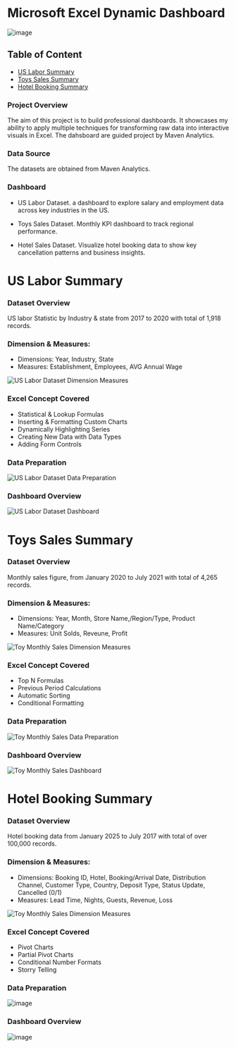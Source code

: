 # Microsoft Excel Dynamic Dashboard

![image](https://github.com/AfifRifaie95/Excel-Dynamic-Dashboard/assets/159521904/e829728c-226a-4a92-b2ea-b91062042256)


## Table of Content

- [US Labor Summary](#US-Labor-Summary)
- [Toys Sales Summary](#Toys-Sales-Summary)
- [Hotel Booking Summary](#Hotel-Booking-Summary)

### Project Overview

The aim of this project is to build professional dashboards. It showcases my ability to apply multiple techniques for transforming raw data into interactive visuals in Excel. The dahsboard are guided project by Maven Analytics.

### Data Source

The datasets are obtained from Maven Analytics. 

### Dashboard
- US Labor Dataset. a dashboard to explore salary and employment data across key industries in the US.

- Toys Sales Dataset. Monthly KPI dashboard to track regional performance.

- Hotel Sales Dataset. Visualize hotel booking data to show key cancellation patterns and business insights.


# US Labor Summary
### Dataset Overview 
US labor Statistic by Industry & state from 2017 to 2020 with total of 1,918 records.

### Dimension & Measures:
- Dimensions: Year, Industry, State
- Measures: Establishment, Employees, AVG Annual Wage


![US Labor Dataset Dimension   Measures](https://github.com/AfifRifaie95/Excel-Dynamic-Dashboard/assets/159521904/bffc287c-e20a-41a5-9c00-ace9f4b1418a)



### Excel Concept Covered
- Statistical & Lookup Formulas
- Inserting & Formatting Custom Charts
- Dynamically Highlighting Series
- Creating New Data with Data Types
- Adding Form Controls

### Data Preparation
  
![US Labor Dataset Data Preparation](https://github.com/AfifRifaie95/Excel-Dynamic-Dashboard/assets/159521904/94ad7e1e-f135-46c8-8d05-e89faf37b82e)


### Dashboard Overview


![US Labor Dataset Dashboard](https://github.com/AfifRifaie95/Excel-Dynamic-Dashboard/assets/159521904/13d95367-ff52-4c25-91c0-64bc872a45cb)


# Toys Sales Summary
### Dataset Overview 
Monthly sales figure, from January 2020 to July 2021 with total of 4,265 records.

### Dimension & Measures:
- Dimensions: Year, Month, Store Name,/Region/Type, Product Name/Category
- Measures: Unit Solds, Reveune, Profit


![Toy Monthly Sales Dimension   Measures](https://github.com/AfifRifaie95/Excel-Dynamic-Dashboard/assets/159521904/1fca1d33-0682-4020-87ec-7d662e468cfa)


### Excel Concept Covered
- Top N Formulas
- Previous Period Calculations
- Automatic Sorting
- Conditional Formatting

### Data Preparation


![Toy Monthly Sales Data Preparation](https://github.com/AfifRifaie95/Excel-Dynamic-Dashboard/assets/159521904/0a345ad6-0e82-4119-accc-58f0fa84ef43)


### Dashboard Overview


![Toy Monthly Sales Dashboard](https://github.com/AfifRifaie95/Excel-Dynamic-Dashboard/assets/159521904/eb9a829a-375b-459c-a0d8-1bf0406418b8)



# Hotel Booking Summary
### Dataset Overview 
Hotel booking data from January 2025 to July 2017 with total of over 100,000 records.

### Dimension & Measures:
- Dimensions: Booking ID, Hotel, Booking/Arrival Date, Distribution Channel, Customer Type, Country, Deposit Type, Status Update, Cancelled (0/1)
- Measures: Lead Time, Nights, Guests, Revenue, Loss


![Toy Monthly Sales Dimension   Measures](https://github.com/AfifRifaie95/Excel-Dynamic-Dashboard/assets/159521904/1fca1d33-0682-4020-87ec-7d662e468cfa)


### Excel Concept Covered
- Pivot Charts
- Partial Pivot Charts
- Conditional Number Formats
- Storry Telling


### Data Preparation

![image](https://github.com/AfifRifaie95/Excel-Dynamic-Dashboard/assets/159521904/b35f87e0-1a5f-4ff5-83bb-ba919455c24e)



### Dashboard Overview

![image](https://github.com/AfifRifaie95/Excel-Dynamic-Dashboard/assets/159521904/b9418a17-12f3-43d3-a464-c95edff71e6d)



